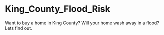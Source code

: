 # King_County_Flood_Risk
Want to buy a home in King County? Will your home wash away in a flood? Lets find out.
